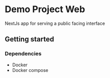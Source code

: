 # Demo Project Web

NextJs app for serving a public facing interface

## Getting started

### Dependencies

- Docker
- Docker compose
